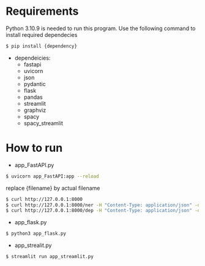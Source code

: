 # Requirements
Python 3.10.9 is needed to run this program.
Use the following command to install required dependecies
```bash
$ pip install {dependency}
```
- dependeicies:
  - fastapi
  - uvicorn
  - json
  - pydantic
  - flask
  - pandas
  - streamlit
  - graphviz
  - spacy
  - spacy_streamlit
# How to run
- app_FastAPI.py
```bash
$ uvicorn app_FastAPI:app --reload
```
replace {filename} by actual filename
```bash
$ curl http://127.0.0.1:8000
$ curl http://127.0.0.1:8000/ner -H "Content-Type: application/json" -d@{filename}
$ curl http://127.0.0.1:8000/dep -H "Content-Type: application/json" -d@{filename}
```
- app_flask.py
```bash
$ python3 app_flask.py
```
- app_strealit.py
```bash
$ streamlit run app_streamlit.py
  ```
